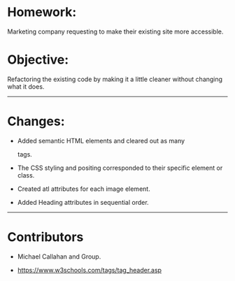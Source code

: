 # Homework:

Marketing company requesting to make their existing site more accessible.

# Objective:

Refactoring the existing code by making it a little cleaner without changing what it does.

---

# Changes:

- Added semantic HTML elements and cleared out as many <div> tags.

- The CSS styling and positing corresponded to their specific element or class.

- Created atl attributes for each image element.

- Added Heading attributes in sequential order.

---

# Contributors

- Michael Callahan and Group.

- https://www.w3schools.com/tags/tag_header.asp

